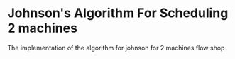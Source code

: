 # Johnson's Algorithm For Scheduling 2 machines
The implementation of the algorithm for johnson for 2 machines flow shop
